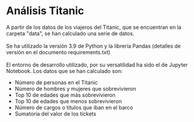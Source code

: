 # Análisis Titanic

A partir de los datos de los viajeros del Titanic, que se encuentran en la carpeta "data", se han calculado una serie de datos.\
\
Se ha utilizado la versión 3.9 de Python y la librería Pandas (detalles de versión en el documento requirements.txt)\
\
El entorno de desarrollo utilizado, por su versatilidad ha sido el de Jupyter Notebook.
Los datos que se han calculado son:
- Número de personas en el Titanic
- Número de hombres y mujeres que sobrevivieron
- Top 10 de edades que más sobrevivieron
- Top 10 de edades que menos sobrevivieron
- Número de cargos o títulos que iban en el barco
- Sumatoria del valor de los tickets
